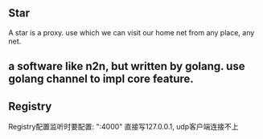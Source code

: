 ## Star
A star is a proxy. use which we can visit our home net from any place, any net.

## a software like n2n, but written by golang. use golang channel to impl core feature.


## Registry
Registry配置监听时要配置: ":4000"
直接写127.0.0.1, udp客户端连接不上